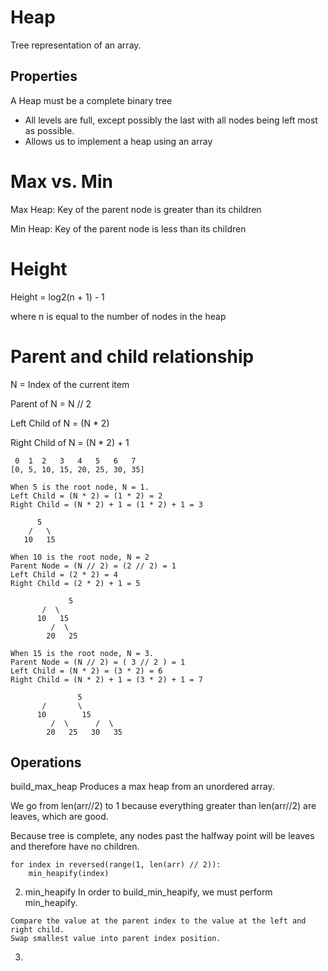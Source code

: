 # Heap
Tree representation of an array. 

## Properties
A Heap must be a complete binary tree 

- All levels are full, except possibly the last with all nodes being left most as possible.
- Allows us to implement a heap using an array

# Max vs. Min
Max Heap: Key of the parent node is greater than its children 

Min Heap: Key of the parent node is less than its children

# Height
Height = log2(n + 1) - 1

where n is equal to the number of nodes in the heap

# Parent and child relationship
N = Index of the current item

Parent of N = N // 2

Left Child of N = (N * 2)

Right Child of N = (N * 2) + 1

```
 0  1  2   3   4   5   6   7
[0, 5, 10, 15, 20, 25, 30, 35] 

When 5 is the root node, N = 1.
Left Child = (N * 2) = (1 * 2) = 2   
Right Child = (N * 2) + 1 = (1 * 2) + 1 = 3   

      5 
    /   \
   10   15 

When 10 is the root node, N = 2
Parent Node = (N // 2) = (2 // 2) = 1 
Left Child = (2 * 2) = 4
Right Child = (2 * 2) + 1 = 5

    	     5 
 	   /  \
	  10   15 
         /  \
        20   25

When 15 is the root node, N = 3. 
Parent Node = (N // 2) = ( 3 // 2 ) = 1 
Left Child = (N * 2) = (3 * 2) = 6
Right Child = (N * 2) + 1 = (3 * 2) + 1 = 7

    	       5 
 	   /       \
	  10        15 
         /  \      /  \ 
        20   25   30   35 
```

## Operations
build_max_heap
Produces a max heap from an unordered array.

We go from len(arr//2) to 1 because everything greater than len(arr//2) are leaves, which are good. 

Because tree is complete, any nodes past the halfway point will be leaves and therefore have no children.
```
for index in reversed(range(1, len(arr) // 2)):
    min_heapify(index)
```

2. min_heapify
In order to build_min_heapify, we must perform min_heapify.
```
Compare the value at the parent index to the value at the left and right child.
Swap smallest value into parent index position. 
```

3. 










